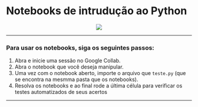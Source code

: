 # Notebooks de intrudução ao Python


<p align="center">
  <img src="https://nsee.maua.br/wp-content/uploads/2023/05/logo_nsee_white.svg" />
</p>

___


### Para usar os notebooks, siga os seguintes passos:
1. Abra e inicie uma sessão no Google Collab.
2. Abra o notebook que você deseja manipular.
3. Uma vez com o notebook aberto, importe o arquivo que ```teste.py``` (que se encontra na mesmma pasta que os notebooks).
4. Resolva os notebooks e ao final rode a última célula para verificar os testes automatizados de seus acertos


___


